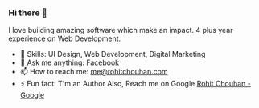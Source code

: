 ### Hi there 👋
<!--
**rohit-chouhan/rohit-chouhan** is a ✨ _special_ ✨ repository because its `README.md` (this file) appears on your GitHub profile.
-->
I love building amazing software which make an impact. 4 plus year experience on Web Development.

- 🌱 Skills: UI Design, Web Development, Digital Marketing
- 💬 Ask me anything: [Facebook](https://facebook.com/itsrohitofficialprofile)
- 📫 How to reach me: me@rohitchouhan.com
- ⚡ Fun fact: T'm an Author Also, Reach me on Google [Rohit Chouhan - Google](https://g.co/kgs/tJYb4u)
